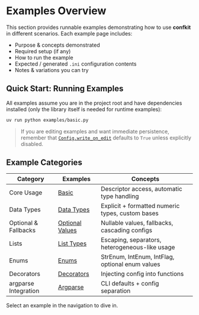 # Examples Overview

This section provides runnable examples demonstrating how to use **confkit** in different scenarios. Each example page includes:

- Purpose & concepts demonstrated
- Required setup (if any)
- How to run the example
- Expected / generated `.ini` configuration contents
- Notes & variations you can try

## Quick Start: Running Examples

All examples assume you are in the project root and have dependencies installed (only the library itself is needed for runtime examples):

```bash
uv run python examples/basic.py
```

> If you are editing examples and want immediate persistence, remember that [`Config.write_on_edit`](pdoc:confkit.Config.write_on_edit) defaults to `True` unless explicitly disabled.

## Example Categories

| Category | Examples | Concepts |
|----------|----------|----------|
| Core Usage | [Basic](basic.md) | Descriptor access, automatic type handling |
| Data Types | [Data Types](data_types.md) | Explicit + formatted numeric types, custom bases |
| Optional & Fallbacks | [Optional Values](optional_values.md) | Nullable values, fallbacks, cascading configs |
| Lists | [List Types](list_types.md) | Escaping, separators, heterogeneous-like usage |
| Enums | [Enums](enums.md) | StrEnum, IntEnum, IntFlag, optional enum values |
| Decorators | [Decorators](decorators.md) | Injecting config into functions |
| argparse Integration | [Argparse](argparse.md) | CLI defaults + config separation |

Select an example in the navigation to dive in.
